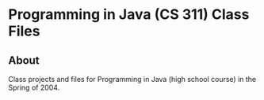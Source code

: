 # Programming in Java (CS 311) Class Files

## About

Class projects and files for Programming in Java (high school course) in the Spring of 2004. 
